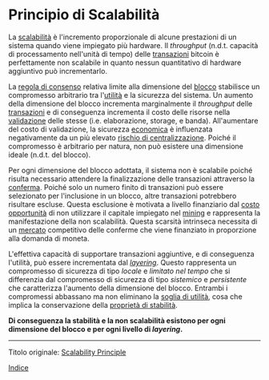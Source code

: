 # Principio di Scalabilità



La [scalabilità](https://it.wikipedia.org/wiki/Scalabilit%C3%A0) è l'incremento proporzionale di alcune prestazioni di un sistema quando viene impiegato più hardware. Il _throughput_ (n.d.t. capacità di processamento nell'unità di tempo) delle [transazioni](ch101-glossary.md#transazione) bitcoin è perfettamente non scalabile in quanto nessun quantitativo di hardware aggiuntivo può incrementarlo.

La [regola di consenso](ch101-glossary.md#regole-di-consenso) relativa limite alla dimensione del [blocco](ch101-glossary.md#blocco) stabilisce un compromesso arbitrario tra l'[utilità](ch101-glossary.md#utilità) e la sicurezza del sistema. Un aumento della dimensione del blocco incrementa marginalmente il _throughput_ delle [transazioni](ch101-glossary.md#transazione) e di conseguenza incrementa il costo delle risorse nella [validazione](ch101-glossary.md#validazione) delle stesse (i.e. elaborazione, storage, e banda). All'aumentare del costo di validazione, la sicurezza [economica](ch101-glossary.md#economia) è influenzata negativamente da un più elevato [rischio di centralizzazione](ch038-centralization-risk.md). Poiché il compromesso è arbitrario per natura, non può esistere una dimensione ideale (n.d.t. del blocco).

Per ogni dimensione del blocco adottata, il sistema non è scalabile poiché risulta necessario attendere la finalizzazione delle transazioni attraverso la [conferma](ch101-glossary.md#conferma). Poiché solo un numero finito di transazioni può essere selezionato per l'inclusione in un blocco, altre transazioni potrebbero risultare escluse. Questa esclusione è motivata a livello finanziario dal [costo opportunità](https://it.wikipedia.org/wiki/Costo_opportunit%C3%A0) di non utilizzare il capitale impiegato nel [mining](ch101-glossary.md#centro-di-mining-mine) e rappresenta la manifestazione della non scalabilità. Questa scarsità intrinseca necessita di un [mercato](ch101-glossary.md#mercato) competitivo delle conferme che viene finanziato in proporzione alla domanda di moneta.

L'effettiva capacità di supportare transazioni aggiuntive, e di conseguenza l'utilità, può essere incrementata dal [_layering_](ch101-glossary.md#layering). Questo rappresenta un compromesso di sicurezza di tipo _locale_ e _limitato nel tempo_ che si differenzia dal compromesso di sicurezza di tipo _sistemico_ e _persistente_ che caratterizza l'aumento della dimensione del blocco. Entrambi i compromessi abbassano ma non eliminano la [soglia di utilità](ch031-utility-threshold-property.md), cosa che implica la conservazione della [proprietà di stabilità](ch030-stability-property.md).

**Di conseguenza la stabilità e la non scalabilità esistono per ogni dimensione del blocco e per ogni livello di _layering_.**

---

Titolo originale: [Scalability Principle](https://github.com/libbitcoin/libbitcoin-system/wiki/Scalability-Principle)

[Indice](/README.md)

